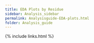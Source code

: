 ```yaml
---
title: EDA Plots by Residue
sidebar: Analysis_sidebar
permalink: Analysisguide-EDA-plots.html
folder: Analysis_guide
---
```


<link rel="stylesheet" href="css/theme-purple.css">

{% include links.html %}
